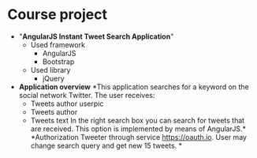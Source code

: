 # Сourse project

- "**AngularJS Instant Tweet Search Application**"
   - Used framework
      - AngularJS
      - Bootstrap 
   - Used library
      - jQuery 
- **Application overview**
*This application searches for a keyword on the social network Twitter.
The user receives:
   - Tweets author userpic
   - Tweets author
   - Tweets text
In the right search box you can search for tweets that are received. This option is implemented by means of AngularJS.*
*Authorization Tweeter through service https://oauth.io.
User may change search query and get new 15 tweets. *
